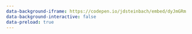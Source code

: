 ```yaml
---
data-background-iframe: https://codepen.io/jdsteinbach/embed/dyJmGRm
data-background-interactive: false
data-preload: true
---
```

